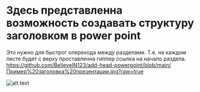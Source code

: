 # Здесь представленна возможность создавать структуру заголовком в power point
Это нужно для быстрог оперехода между разделами. 
Т.е. на каждом листе будет с верху проставленна гиппер ссылка на начало раздела. 
https://github.com/BelieveIN123/add-head-powerpoint/blob/main/Пример%20заголовка%20презентации.jpg?raw=true

![alt text](https://github.com/[username]/[reponame]/blob/[branch]/image.jpg?raw=true)

